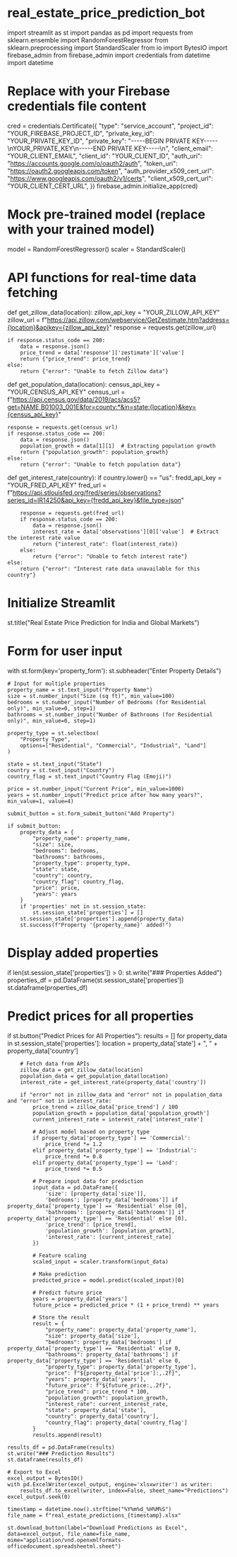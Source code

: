 # real_estate_price_prediction_bot
import streamlit as st
import pandas as pd
import requests
from sklearn.ensemble import RandomForestRegressor
from sklearn.preprocessing import StandardScaler
from io import BytesIO
import firebase_admin
from firebase_admin import credentials
from datetime import datetime

# Replace with your Firebase credentials file content
cred = credentials.Certificate({
    "type": "service_account",
    "project_id": "YOUR_FIREBASE_PROJECT_ID",
    "private_key_id": "YOUR_PRIVATE_KEY_ID",
    "private_key": "-----BEGIN PRIVATE KEY-----\nYOUR_PRIVATE_KEY\n-----END PRIVATE KEY-----\n",
    "client_email": "YOUR_CLIENT_EMAIL",
    "client_id": "YOUR_CLIENT_ID",
    "auth_uri": "https://accounts.google.com/o/oauth2/auth",
    "token_uri": "https://oauth2.googleapis.com/token",
    "auth_provider_x509_cert_url": "https://www.googleapis.com/oauth2/v1/certs",
    "client_x509_cert_url": "YOUR_CLIENT_CERT_URL",
})
firebase_admin.initialize_app(cred)

# Mock pre-trained model (replace with your trained model)
model = RandomForestRegressor()
scaler = StandardScaler()

# API functions for real-time data fetching

def get_zillow_data(location):
    zillow_api_key = "YOUR_ZILLOW_API_KEY"
    zillow_url = f"https://api.zillow.com/webservice/GetZestimate.htm?address={location}&apikey={zillow_api_key}"
    response = requests.get(zillow_url)
    
    if response.status_code == 200:
        data = response.json()
        price_trend = data['response']['zestimate']['value']
        return {"price_trend": price_trend}
    else:
        return {"error": "Unable to fetch Zillow data"}

def get_population_data(location):
    census_api_key = "YOUR_CENSUS_API_KEY"
    census_url = f"https://api.census.gov/data/2019/acs/acs5?get=NAME,B01003_001E&for=county:*&in=state:{location}&key={census_api_key}"
    
    response = requests.get(census_url)
    if response.status_code == 200:
        data = response.json()
        population_growth = data[1][1]  # Extracting population growth
        return {"population_growth": population_growth}
    else:
        return {"error": "Unable to fetch population data"}

def get_interest_rate(country):
    if country.lower() == "us":
        fredd_api_key = "YOUR_FRED_API_KEY"
        fred_url = f"https://api.stlouisfed.org/fred/series/observations?series_id=IR14250&api_key={fredd_api_key}&file_type=json"
        
        response = requests.get(fred_url)
        if response.status_code == 200:
            data = response.json()
            interest_rate = data['observations'][0]['value']  # Extract the interest rate value
            return {"interest_rate": float(interest_rate)}
        else:
            return {"error": "Unable to fetch interest rate"}
    else:
        return {"error": "Interest rate data unavailable for this country"}

# Initialize Streamlit
st.title("Real Estate Price Prediction for India and Global Markets")

# Form for user input
with st.form(key='property_form'):
    st.subheader("Enter Property Details")

    # Input for multiple properties
    property_name = st.text_input("Property Name")
    size = st.number_input("Size (sq ft)", min_value=100)
    bedrooms = st.number_input("Number of Bedrooms (for Residential only)", min_value=0, step=1)
    bathrooms = st.number_input("Number of Bathrooms (for Residential only)", min_value=0, step=1)
    
    property_type = st.selectbox(
        "Property Type",
        options=["Residential", "Commercial", "Industrial", "Land"]
    )
    
    state = st.text_input("State")
    country = st.text_input("Country")
    country_flag = st.text_input("Country Flag (Emoji)")

    price = st.number_input("Current Price", min_value=1000)
    years = st.number_input("Predict price after how many years?", min_value=1, value=4)
    
    submit_button = st.form_submit_button("Add Property")

    if submit_button:
        property_data = {
            "property_name": property_name,
            "size": size,
            "bedrooms": bedrooms,
            "bathrooms": bathrooms,
            "property_type": property_type,
            "state": state,
            "country": country,
            "country_flag": country_flag,
            "price": price,
            "years": years
        }
        if 'properties' not in st.session_state:
            st.session_state['properties'] = []
        st.session_state['properties'].append(property_data)
        st.success(f"Property '{property_name}' added!")

# Display added properties
if len(st.session_state['properties']) > 0:
    st.write("### Properties Added")
    properties_df = pd.DataFrame(st.session_state['properties'])
    st.dataframe(properties_df)

# Predict prices for all properties
if st.button("Predict Prices for All Properties"):
    results = []
    for property_data in st.session_state['properties']:
        location = property_data['state'] + ", " + property_data['country']

        # Fetch data from APIs
        zillow_data = get_zillow_data(location)
        population_data = get_population_data(location)
        interest_rate = get_interest_rate(property_data['country'])

        if "error" not in zillow_data and "error" not in population_data and "error" not in interest_rate:
            price_trend = zillow_data['price_trend'] / 100
            population_growth = population_data['population_growth']
            current_interest_rate = interest_rate['interest_rate']

            # Adjust model based on property type
            if property_data['property_type'] == 'Commercial':
                price_trend *= 1.2
            elif property_data['property_type'] == 'Industrial':
                price_trend *= 0.8
            elif property_data['property_type'] == 'Land':
                price_trend *= 0.5

            # Prepare input data for prediction
            input_data = pd.DataFrame({
                'size': [property_data['size']],
                'bedrooms': [property_data['bedrooms']] if property_data['property_type'] == 'Residential' else [0],
                'bathrooms': [property_data['bathrooms']] if property_data['property_type'] == 'Residential' else [0],
                'price_trend': [price_trend],
                'population_growth': [population_growth],
                'interest_rate': [current_interest_rate]
            })

            # Feature scaling
            scaled_input = scaler.transform(input_data)

            # Make prediction
            predicted_price = model.predict(scaled_input)[0]

            # Predict future price
            years = property_data['years']
            future_price = predicted_price * (1 + price_trend) ** years

            # Store the result
            result = {
                "property_name": property_data['property_name'],
                "size": property_data['size'],
                "bedrooms": property_data['bedrooms'] if property_data['property_type'] == 'Residential' else 0,
                "bathrooms": property_data['bathrooms'] if property_data['property_type'] == 'Residential' else 0,
                "property_type": property_data['property_type'],
                "price": f"${property_data['price']:,.2f}",
                "years": property_data['years'],
                "future_price": f"${future_price:,.2f}",
                "price_trend": price_trend * 100,
                "population_growth": population_growth,
                "interest_rate": current_interest_rate,
                "state": property_data['state'],
                "country": property_data['country'],
                "country_flag": property_data['country_flag']
            }
            results.append(result)

    results_df = pd.DataFrame(results)
    st.write("### Prediction Results")
    st.dataframe(results_df)

    # Export to Excel
    excel_output = BytesIO()
    with pd.ExcelWriter(excel_output, engine='xlsxwriter') as writer:
        results_df.to_excel(writer, index=False, sheet_name="Predictions")
    excel_output.seek(0)

    timestamp = datetime.now().strftime("%Y%m%d_%H%M%S")
    file_name = f"real_estate_predictions_{timestamp}.xlsx"

    st.download_button(label="Download Predictions as Excel", data=excel_output, file_name=file_name, mime="application/vnd.openxmlformats-officedocument.spreadsheetml.sheet")

